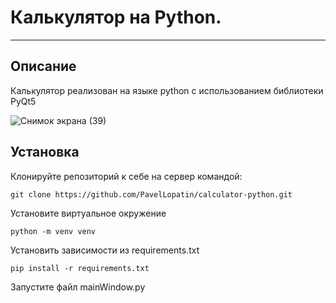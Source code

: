 # Калькулятор на Python.
____

## Описание
Калькулятор реализован на языке python с использованием библиотеки PyQt5


![Снимок экрана (39)](https://user-images.githubusercontent.com/71173180/137199234-2711f77a-15a8-4162-b0a3-05cd0bb800d0.png)



## Установка
Клонируйте репозиторий к себе на сервер командой:
```
git clone https://github.com/PavelLopatin/calculator-python.git
```
Установите виртуальное окружение
```
python -m venv venv
```
Установить зависимости из requirements.txt
```
pip install -r requirements.txt
```
Запустите файл mainWindow.py
